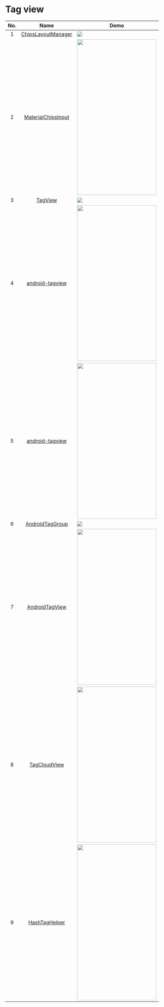 Tag view
======================
No. | Name | Demo
:---: | :---: | ---
1| [ChipsLayoutManager](https://github.com/BelooS/ChipsLayoutManager) | ![](https://github.com/BelooS/ChipsLayoutManager/raw/master/images/header.png)
2| [MaterialChipsInput](https://github.com/pchmn/MaterialChipsInput) | <img src="https://github.com/pchmn/MaterialChipsInput/raw/master/docs/demo2.gif" width="250" height="490">
3| [TagView](https://github.com/Cutta/TagView) | ![](https://camo.githubusercontent.com/397c91d68dc6e496f194391481fa3a4408bb83f1/687474703a2f2f7331312e706f7374696d672e6f72672f727279376c773837372f53637265656e73686f745f323031355f30395f32395f32315f31375f35332e706e67)
4| [android-tagview](https://github.com/kaedea/android-tagview) | <img src="https://camo.githubusercontent.com/c89ab52cbc45a4929dafaff12e7d8d06b02eaa7b/68747470733a2f2f6c68332e676f6f676c6575736572636f6e74656e742e636f6d2f4e332d72365a5f463055753368543546733448347930534e5735706a615575424d7533714c5a7350676f513d73363030" width="250" height="490">
5| [android-tagview](https://github.com/mcharmas/android-tagview) | <img src="https://github.com/mcharmas/android-tagview/raw/master/screenshot.png" width="250" height="490">
6| [AndroidTagGroup](https://github.com/2dxgujun/AndroidTagGroup) | ![](https://camo.githubusercontent.com/8adbb5c44c656151cb108ada6d1383e2c6af38b7/687474703a2f2f7777342e73696e61696d672e636e2f6c617267652f62636532646561396a7731657362736279397635666a323075303077386a78782e6a7067)
7| [AndroidTagView](https://github.com/whilu/AndroidTagView) | <img src="https://github.com/whilu/AndroidTagView/raw/master/screenshots/androidtagview_record_1.gif" width="250" height="490">
8| [TagCloudView](https://github.com/kingideayou/TagCloudView) | <img src="https://raw.githubusercontent.com/kingideayou/TagCloudView/master/imgs/tagCloudView_1.png" width="250" height="490">
9| [HashTagHelper](https://github.com/danylovolokh/HashTagHelper) | <img src="https://cloud.githubusercontent.com/assets/2686355/11998408/e6aa1f62-aaa6-11e5-911a-c598b6853862.gif" width="250" height="490">